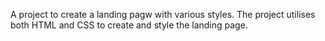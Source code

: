 A project to create a landing pagw with various styles. The project utilises both HTML and CSS to create and style the landing page.
